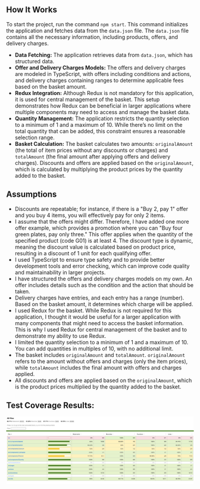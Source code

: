 ## How It Works

To start the project, run the command `npm start`. This command initializes the application and fetches data from the `data.json` file. The `data.json` file contains all the necessary information, including products, offers, and delivery charges.

- **Data Fetching:** The application retrieves data from `data.json`, which has structured data.
- **Offer and Delivery Charges Models:** The offers and delivery charges are modeled in TypeScript, with offers including conditions and actions, and delivery charges containing ranges to determine applicable fees based on the basket amount.
- **Redux Integration:** Although Redux is not mandatory for this application, it is used for central management of the basket. This setup demonstrates how Redux can be beneficial in larger applications where multiple components may need to access and manage the basket data.
- **Quantity Management:** The application restricts the quantity selection to a minimum of 1 and a maximum of 10. While there’s no limit on the total quantity that can be added, this constraint ensures a reasonable selection range.
- **Basket Calculation:** The basket calculates two amounts: `originalAmount` (the total of item prices without any discounts or charges) and `totalAmount` (the final amount after applying offers and delivery charges). Discounts and offers are applied based on the `originalAmount`, which is calculated by multiplying the product prices by the quantity added to the basket.

## Assumptions

- Discounts are repeatable; for instance, if there is a "Buy 2, pay 1" offer and you buy 4 items, you will effectively pay for only 2 items.
- I assume that the offers might differ. Therefore, I have added one more offer example, which provides a promotion where you can "Buy four green plates, pay only three." This offer applies when the quantity of the specified product (code G01) is at least 4. The discount type is dynamic, meaning the discount value is calculated based on product price, resulting in a discount of 1 unit for each qualifying offer.
- I used TypeScript to ensure type safety and to provide better development tools and error checking, which can improve code quality and maintainability in larger projects.
- I have structured the offers and delivery charges models on my own. An offer includes details such as the condition and the action that should be taken.
- Delivery charges have entries, and each entry has a range (number). Based on the basket amount, it determines which charge will be applied.
- I used Redux for the basket. While Redux is not required for this application, I thought it would be useful for a larger application with many components that might need to access the basket information. This is why I used Redux for central management of the basket and to demonstrate my ability to use Redux.
- I limited the quantity selection to a minimum of 1 and a maximum of 10. You can add quantities in multiples of 10, with no additional limit.
- The basket includes `originalAmount` and `totalAmount`. `originalAmount` refers to the amount without offers and charges (only the item prices), while `totalAmount` includes the final amount with offers and charges applied.
- All discounts and offers are applied based on the `originalAmount`, which is the product prices multiplied by the quantity added to the basket.

## Test Coverage Results:

![coverage](/src/assets/coverage.png)
